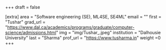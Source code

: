 +++
draft = false

[extra]
area = "Software engineering (SE), ML4SE, SE4ML"
email = ""
first = "Tushar"
grad_url = "https://www.dal.ca/academics/programs/graduate/computer-science/admissions.html"
img = "img/Tushar_.jpeg"
institution = "Dalhousie University"
last = "Sharma"
prof_url = "https://www.tusharma.in"
weight =0
+++